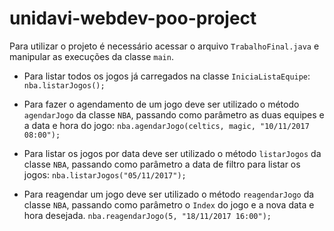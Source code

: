 # unidavi-webdev-poo-project
Para utilizar o projeto é necessário acessar o arquivo `TrabalhoFinal.java` e manipular as execuções da classe `main`.

* Para listar todos os jogos já carregados na classe `IniciaListaEquipe`: `nba.listarJogos();`

* Para fazer o agendamento de um jogo deve ser utilizado o método `agendarJogo`  da classe `NBA`, 
passando como parâmetro as duas equipes e a data e hora do jogo: `nba.agendarJogo(celtics, magic, "10/11/2017 08:00");`

* Para listar os jogos por data deve ser utilizado o método `listarJogos` da classe `NBA`, passando como parâmetro a data 
de filtro para listar os jogos: `nba.listarJogos("05/11/2017");`

* Para reagendar um jogo deve ser utilizado o método `reagendarJogo` da classe `NBA`, passando como parâmetro o `Index` 
do jogo e a nova data e hora desejada. `nba.reagendarJogo(5, "18/11/2017 16:00");`
